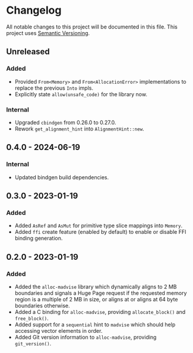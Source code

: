 # Changelog

All notable changes to this project will be documented in this file.
This project uses [Semantic Versioning](https://semver.org/spec/v2.0.0.html).

## Unreleased

### Added

- Provided `From<Memory>` and `From<AllocationError>` implementations to
  replace the previous `Into` impls.
- Explicitly state `allow(unsafe_code)` for the library now.

### Internal

- Upgraded `cbindgen` from 0.26.0 to 0.27.0.
- Rework `get_alignment_hint` into `AlignmentHint::new`.

## 0.4.0 - 2024-06-19

### Internal

- Updated bindgen build dependencies.

## 0.3.0 - 2023-01-19

### Added

- Added `AsRef` and `AsMut` for primitive type slice mappings into `Memory`.
- Added `ffi` create feature (enabled by default) to enable or disable
  FFI binding generation.

## 0.2.0 - 2023-01-19

### Added

- Added the `alloc-madvise` library which dynamically aligns to 2 MB boundaries
  and signals a Huge Page request if the requested memory region is a multiple of 2 MB in size, or aligns at
  or aligns at 64 byte boundaries otherwise.
- Added a C binding for `alloc-madvise`, providing `allocate_block()` and `free_block()`.
- Added support for a `sequential` hint to `madvise` which should help accessing
  vector elements in order.
- Added Git version information to `alloc-madvise`, providing `git_version()`.

